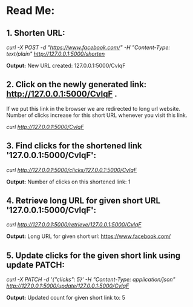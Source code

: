 # Read Me: 

## **1.** Shorten URL: 

*curl -X POST -d "https://www.facebook.com/" -H "Content-Type: text/plain" http://127.0.0.1:5000/shorten*

**Output:** New URL created: 127.0.0.1:5000/CvlqF

## **2.** Click on the newly generated link: http://127.0.0.1:5000/CvlqF .

If we put this link in the browser we are redirected to long url website. Number of clicks increase for this short URL whenever you visit this link.

*curl http://127.0.0.1:5000/CvlqF*                            

<!-- **Output:** <!DOCTYPE HTML PUBLIC "-//W3C//DTD HTML 3.2 Final//EN">
<title>Redirecting...</title>
<h1>Redirecting...</h1>
<p>You should be redirected automatically to target URL: <a href="https://www.facebook.com/">https://www.facebook.com/</a>. If not click the link. -->

## **3.** Find clicks for the shortened link '127.0.0.1:5000/CvlqF': 

*curl http://127.0.0.1:5000/clicks/127.0.0.1:5000/CvlqF*       

**Output:** Number of clicks on this shortened link: 1

## **4.** Retrieve long URL for given short URL '127.0.0.1:5000/CvlqF':

*curl http://127.0.0.1:5000/retrieve/127.0.0.1:5000/CvlqF*     

**Output:** Long URL for given short url: https://www.facebook.com/

## **5.** Update clicks for the given short link using update PATCH:

*curl -X PATCH -d '{"clicks": 5}' -H "Content-Type: application/json" http://127.0.0.1:5000/update/127.0.0.1:5000/CvlqF*

**Output:** Updated count for given short link to: 5
